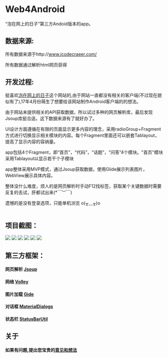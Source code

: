 # Web4Android
“泡在网上的日子”第三方Andoid版本的app。<br>

## 数据来源:
所有数据来源于http://www.jcodecraeer.com/ <br>

所有数据通过解析html网页获得<br>

## 开发过程:

挺喜欢[泡在网上的日子](http://www.jcodecraeer.com/)这个网站的,由于网站一直都没有相关的客户端(不过现在貌似有了),17年4月份萌生了想要给该网站制作Android客户端的的想法。</br>

由于网站未提供相关的API获取数据，所以试过多种的网页解析库，最后发现Jsoup库挺合适。这下数据来源有了就好办了。</br>

UI设计方面遵循在有限的页面显示更多内容的理念，采用radioGroup+Fragment方式进行切换显示相关模块的内容。每个Fragment里面还可以嵌套Tablayout，提高了显示内容的容纳量。<br>

app包括4个Fragment，即“首页”，“代码”，“话题”，“问答”4个模块。"首页"模块采用Tablayout以显示若干个子模块<br>

app整体采用MVP模式，通过Jsoup获取数据，使用Glide展示列表图片，WebView展示具体内容。<br>

整体没什么难度，烦人的是网页解析时手动F12找标签，获取某个关键数据时需要反复的去试，肝都试出来(*￣︶￣)<br>

遗憾的是没有登录选项，只能单机浏览 o(╥﹏╥)o<br>
    
## 项目截图：
![](https://github.com/JamJunLe/Web4Android/blob/master/screenshots/Screenshot_1508742807.png)
![](https://github.com/JamJunLe/Web4Android/blob/master/screenshots/Screenshot_1508742811.png)
![](https://github.com/JamJunLe/Web4Android/blob/master/screenshots/Screenshot_1508742815.png)
![](https://github.com/JamJunLe/Web4Android/blob/master/screenshots/Screenshot_1508742819.png)
![](https://github.com/JamJunLe/Web4Android/blob/master/screenshots/Screenshot_1508742823.png)
![](https://github.com/JamJunLe/Web4Android/blob/master/screenshots/Screenshot_1508742827.png)

## 第三方框架：
#### 网页解析 [Jsoup](https://jsoup.org/)
#### 网络 [Volley](https://github.com/google/volley)
#### 图片加载 [Gide](https://github.com/bumptech/glide)
#### 对话框 [MaterialDialogs](https://github.com/afollestad/material-dialogs)
#### 状态栏 [StatusBarUtil](https://github.com/laobie/StatusBarUtil)


## 关于
#### 如果有问题,提出您宝贵的[意见和想法](https://github.com/JamJunLe/Web4Android/issues)



